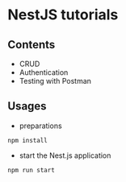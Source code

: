 # NestJS tutorials
## Contents
* CRUD
* Authentication
* Testing with Postman
## Usages
* preparations
```
npm install
```

* start the Nest.js application
```
npm run start
```